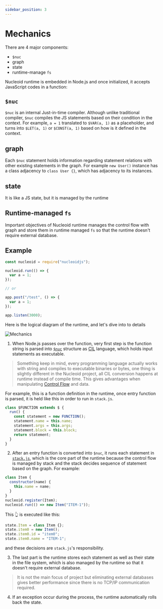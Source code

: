 ```yaml
---
sidebar_position: 3
---
```


# Mechanics

There are 4 major components:

- `$nuc`
- graph
- state
- runtime-manage `fs`

Nucleoid runtime is embedded in Node.js and once initialized, it accepts JavaScript codes in a function:

## `$nuc`

`$nuc` is an internal Just-in-time compiler. Although unlike traditional compiler, `$nuc` compiles the JS statements based on their condition in the context. For example, `a = 1` translated to `$VAR(a, 1)` as a placeholder, and turns into `$LET(a, 1)` or `$CONST(a, 1)` based on how is it defined in the context.

## graph

Each `$nuc` statement holds information regarding statement relations with other existing statements in the graph. For example `new User()` instance has a class adjacency to `class User {}`, which has adjacency to its instances.

## state

It is like a JS state, but it is managed by the runtime

## Runtime-managed `fs`

Important objectives of Nucleoid runtime manages the control flow with graph and store them in runtime managed `fs` so that the runtime doesn't require external database.

## Example

```javascript
const nucleoid = require("nucleoidjs");

nucleoid.run(() => {
  var a = 1;
});

// or

app.post("/test", () => {
  var a = 1;
});

app.listen(3000);
```

Here is the logical diagram of the runtime, and let's dive into to details

![Mechanics](../../static/media/mechanics.drawio.png)

1. When Node.js passes over the function, very first step is the function string is parsed into [`$nuc`](https://github.com/NucleoidJS/Nucleoid/tree/main/src/lang/%24nuc) structure as [CIL](https://en.wikipedia.org/wiki/Common_Intermediate_Language) language, which holds input statements as executable.

> Something keep in mind, every programming language actually works with string and compiles to executable binaries or bytes, one thing is slightly different in the Nucleoid project, all CIL conversion happens at runtime instead of compile time. This gives advantages when manipulating [Control Flow](https://en.wikipedia.org/wiki/Control_flow) and data.

For example, this is a function definition in the runtime, once entry function is parsed, it is held like this in order to run in `stack.js`.

```javascript
class $FUNCTION extends $ {
  run() {
    const statement = new FUNCTION();
    statement.name = this.name;
    statement.args = this.args;
    statement.block = this.block;
    return statement;
  }
}
```

2. After an entry function is converted into `$nuc`, it runs each statement in [`stack.js`](https://github.com/NucleoidJS/Nucleoid/blob/main/src/stack.js), which is the core part of the runtime because the control flow is managed by stack and the stack decides sequence of statement based on the graph. For example:

```javascript
class Item {
  constructor(name) {
    this.name = name;
  }
}
nucleoid.register(Item);
nucleoid.run(() => new Item("ITEM-1"));
```

This :point_up_2: is executed like this:

```javascript
state.Item = class Item {};
state.item0 = new Item();
state.item0.id = "item0";
state.item0.name = "ITEM-1";
```

and these decisions are `stack.js`'s responsibility.

3. The last part is the runtime stores each statement as well as their state in the file system, which is also managed by the runtime so that it doesn't require external database.

> It is not the main focus of project but eliminating external databases gives better performance since there is no TCP/IP communication required.

4. If an exception occur during the process, the runtime automatically rolls back the state.
